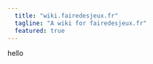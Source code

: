 ```yaml
---
  title: "wiki.fairedesjeux.fr"
  tagline: "A wiki for fairedesjeux.fr"
  featured: true
---
```


hello
